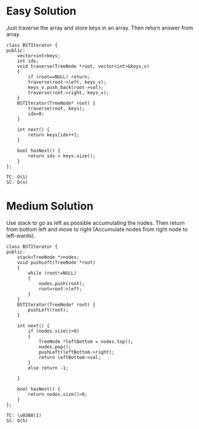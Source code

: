 # Easy Solution
Just traverse the array and store keys in an array. Then return answer from array.
```
class BSTIterator {
public:
    vector<int>keys;
    int idx;
    void traverse(TreeNode *root, vector<int>&keys_v)
    {
        if (root==NULL) return;
        traverse(root->left, keys_v);
        keys_v.push_back(root->val);
        traverse(root->right, keys_v);
    }
    BSTIterator(TreeNode* root) {
        traverse(root, keys);
        idx=0;
    }
    
    int next() {
        return keys[idx++];
    }
    
    bool hasNext() {
        return idx < keys.size();
    }
};
```
```
TC: O(1)
SC: O(n)
```
# Medium Solution
Use stack to go as left as possible accumulating the nodes. Then return from bottom left and move to right (Accumulate nodes from right node to left-wards).
```
class BSTIterator {
public:
    stack<TreeNode *>nodes;
    void pushLeft(TreeNode *root)
    {
        while (root!=NULL)
        {
            nodes.push(root);
            root=root->left;
        }
    }
    BSTIterator(TreeNode* root) {
        pushLeft(root);
    }
    
    int next() {
        if (nodes.size()>0)
        {
            TreeNode *leftBottom = nodes.top();
            nodes.pop();
            pushLeft(leftBottom->right);
            return leftBottom->val;
        }
        else return -1;
        
    }
    
    bool hasNext() {
        return nodes.size()>0;
    }
};

```
```
TC: \u03B8(1) 
SC: O(h)
```